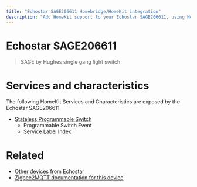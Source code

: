```yaml
---
title: "Echostar SAGE206611 Homebridge/HomeKit integration"
description: "Add HomeKit support to your Echostar SAGE206611, using Homebridge, Zigbee2MQTT and homebridge-z2m."
---
```

<!---
This file has been GENERATED using src/docgen/docgen.ts
DO NOT EDIT THIS FILE MANUALLY!
-->
# Echostar SAGE206611
> SAGE by Hughes single gang light switch


# Services and characteristics
The following HomeKit Services and Characteristics are exposed by
the Echostar SAGE206611

* [Stateless Programmable Switch](../../action.md)
  * Programmable Switch Event
  * Service Label Index


# Related
* [Other devices from Echostar](../index.md#echostar)
* [Zigbee2MQTT documentation for this device](https://www.zigbee2mqtt.io/devices/SAGE206611.html)
